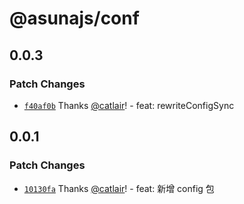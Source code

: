 # @asunajs/conf

## 0.0.3

### Patch Changes

- [`f40af0b`](https://github.com/asunajs/asign/commit/f40af0bef74a1d3773406f9917f7d753c4f06ea7) Thanks [@catlair](https://github.com/catlair)! - feat: rewriteConfigSync

## 0.0.1

### Patch Changes

- [`10130fa`](https://github.com/asunajs/asign/commit/10130faedb0383d0f3611bb5585077f685ef26b0) Thanks [@catlair](https://github.com/catlair)! - feat: 新增 config 包
